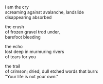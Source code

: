 i am the cry<br />
screaming against avalanche, landslide<br />
disappearing absorbed

the crush<br />
of frozen gravel trod under,<br />
barefoot bleeding

the echo<br />
lost deep in murmuring rivers<br />
of tears for you

the trail<br />
of crimson; dried, dull etched words that burn:<br />
"Your life is not your own."